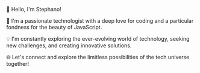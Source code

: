 👋 Hello, I'm Stephano!

🚀 I'm a passionate technologist with a deep love for coding and a particular fondness for the beauty of JavaScript.

💡 I'm constantly exploring the ever-evolving world of technology, seeking new challenges, and creating innovative solutions.

🌐 Let's connect and explore the limitless possibilities of the tech universe together!

<!---
pwamly/pwamly is a ✨ special ✨ repository because its `README.md` (this file) appears on your GitHub profile.
You can click the Preview link to take a look at your changes.
--->
